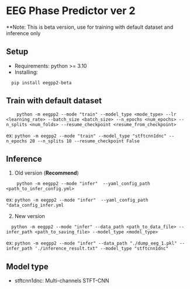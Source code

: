 # EEG Phase Predictor ver 2

**Note: This is beta version, use for training with default dataset and inference only

## Setup

- Requirements: python >= 3.10
- Installing:

```aiignore
  pip install eegpp2-beta
```

## Train with default dataset

```aiignore
    python -m eegpp2 --mode "train" --model_type <mode_type> --lr <learning_rate> --batch_size <batch_size> --n_epochs <num_epochs> --n_splits <num_folds> --resume_checkpoint <resume_from_checkpoint>
```

ex: `python -m eegpp2 --mode "train" --model_type "stftcnn1dnc" --n_epochs 20 --n_splits 10 --resume_checkpoint False`

## Inference

1. Old version (**Recommend**)

```aiignore
    python -m eegpp2 --mode "infer"  --yaml_config_path <path_to_infer_config.yml>
```

ex: `python -m eegpp2 --mode "infer"  --yaml_config_path "data_config_infer.yml`

2. New version

```aiignore
  python -m eegpp2 --mode "infer" --data_path <path_to_data_file> --infer_path <path_to_saving_file> --model_type <model_type>
```

ex:
`python -m eegpp2 --mode "infer" --data_path "./dump_eeg_1.pkl" --infer_path './inference_result.txt" --model_type "stftcnn1dnc"`

## Model type

- stftcnn1dnc: Multi-channels STFT-CNN
